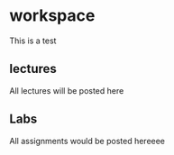 # workspace

This is a test

## lectures
All lectures will be posted here
## Labs 
All assignments would be posted hereeee

